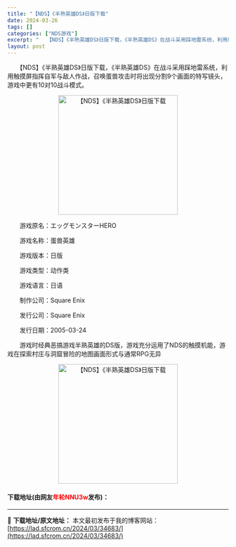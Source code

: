 ```yaml
---
title: "【NDS】《半熟英雄DS》日版下载"
date: 2024-03-26
tags: []
categories: ["NDS游戏"]
excerpt: "　　【NDS】《半熟英雄DS》日版下载，《半熟英雄DS》在战斗采用踩地雷系统，利用触摸屏指挥自军与敌人作战，召唤蛋兽攻击时将出现分割9个画面的特写镜头，游戏中更有10对10战斗模式。 　　游戏原名：エッグモンスターHERO 　　游戏名称：蛋兽英雄 　　游戏版本：日版 　　游戏类型：动作类 　　游戏语&hellip;"
layout: post
---
```


 <p>　　【NDS】《半熟英雄DS》日版下载，《半熟英雄DS》在战斗采用踩地雷系统，利用触摸屏指挥自军与敌人作战，召唤蛋兽攻击时将出现分割9个画面的特写镜头，游戏中更有10对10战斗模式。</p> <p align="center"><img align="" border="0" src="https://lad.sfcrom.cn/wp-content/uploads/2024/03/20240326_6602261cf2c4d.jpg" width="272" alt="【NDS】《半熟英雄DS》日版下载" /></p> <p>　　游戏原名：エッグモンスターHERO</p> <p>　　游戏名称：蛋兽英雄</p> <p>　　游戏版本：日版</p> <p>　　游戏类型：动作类</p> <p>　　游戏语言：日语</p> <p>　　制作公司：Square Enix</p> <p>　　发行公司：Square Enix</p> <p>　　发行日期：2005-03-24</p> <p>　　游戏时经典恶搞游戏半熟英雄的DS版，游戏充分运用了NDS的触摸机能，游戏在探索村庄与洞窟冒险的地图画面形式与通常RPG无异</p> <p align="center"><img align="" border="0" src="https://lad.sfcrom.cn/wp-content/uploads/2024/03/20240326_6602261d59309.jpg" width="272" alt="【NDS】《半熟英雄DS》日版下载" /></p> <p><h4>下载地址(由网友<font color="red">年轮NNU3w</font>发布)：</h4></p> 

---
📖 **下载地址/原文地址：** 本文最初发布于我的博客网站：[https://lad.sfcrom.cn/2024/03/34683/](https://lad.sfcrom.cn/2024/03/34683/)
